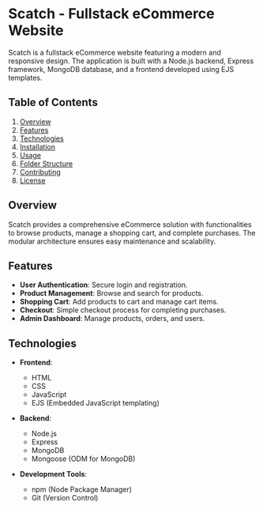 # Scatch - Fullstack eCommerce Website

Scatch is a fullstack eCommerce website featuring a modern and responsive design. The application is built with a Node.js backend, Express framework, MongoDB database, and a frontend developed using EJS templates.

## Table of Contents

1. [Overview](#overview)
2. [Features](#features)
3. [Technologies](#technologies)
4. [Installation](#installation)
5. [Usage](#usage)
6. [Folder Structure](#folder-structure)
7. [Contributing](#contributing)
8. [License](#license)

## Overview

Scatch provides a comprehensive eCommerce solution with functionalities to browse products, manage a shopping cart, and complete purchases. The modular architecture ensures easy maintenance and scalability.

## Features

- **User Authentication**: Secure login and registration.
- **Product Management**: Browse and search for products.
- **Shopping Cart**: Add products to cart and manage cart items.
- **Checkout**: Simple checkout process for completing purchases.
- **Admin Dashboard**: Manage products, orders, and users.

## Technologies

- **Frontend**: 
  - HTML
  - CSS
  - JavaScript
  - EJS (Embedded JavaScript templating)

- **Backend**: 
  - Node.js
  - Express
  - MongoDB
  - Mongoose (ODM for MongoDB)

- **Development Tools**: 
  - npm (Node Package Manager)
  - Git (Version Control)

 
